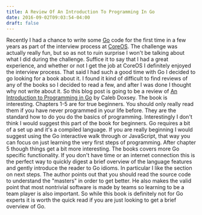 ```yaml
---
title: A Review Of An Introduction To Programming In Go
date: 2016-09-02T09:03:54-04:00
draft: false
---
```

Recently I had a chance to write some [Go](https://golang.org/) code for the first time in a few years as part of the interview process at [CoreOS](https://coreos.com/).
The challenge was actually really fun, but so as not to ruin surprise I won't be talking about what I did during the challenge.
Suffice it to say that I had a great experience, and whether or not I get the job at CoreOS I definitely enjoyed the interview process.
That said I had such a good time with Go I decided to go looking for a book about it.
I found it kind of difficult to find reviews of any of the books so I decided to read a few, and after I was done I thought why not write about it.
So this blog post is going to be a review of [An Introduction to Programming in Go](https://www.golang-book.com/books/intro) by Caleb Doxsey.
The book is interesting.
Chapters 1-5 are for true beginners.
You should only really read them if you have never programmed in your life before.
They are the standard how to do you do the basics of programming.
Interestingly I don't think I would suggest this part of the book for beginners.
Go requires a bit of a set up and it's a compiled language.
If you are really beginning I would suggest using the Go interactive walk through or JavaScript, that way you can focus on just learning the very first steps of programming.
After chapter 5 though things get a bit more interesting.
The books covers more Go specific functionality.
If you don't have time or an internet connection this is the perfect way to quickly digest a brief overview of the language features and gently introduce the reader to Go idioms.
In particular I like the section on next steps.
The author points out that you should read the source code to understand the "masters" in order to get better.
He also makes the valid point that most nontrivial software is made by teams so learning to be a team player is also important.
So while this book is definitely not for Go experts it is worth the quick read if you are just looking to get a brief overview of Go.

